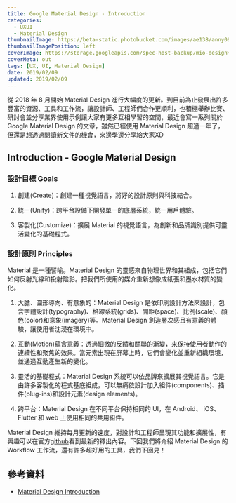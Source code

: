 ```yaml
---
title: Google Material Design - Introduction
categories:
  - UXUI
  - Material Design
thumbnailImage: https://beta-static.photobucket.com/images/ae138/anny09117011/0/21bddd8b-c51b-4c3a-8101-d7c5a1859060-original.png?width=1920&height=1080&fit=bounds
thumbnailImagePosition: left
coverImage: https://storage.googleapis.com/spec-host-backup/mio-design%2Fassets%2F1Hfurrx3NHOuac_WreNWxG-2qdKjliIx_%2Fintro-illo-metaphor.png
coverMeta: out
tags: [UX, UI, Material Design]
date: 2019/02/09
updated: 2019/02/09
---
```


從 2018 年 8 月開始 Material Design 進行大幅度的更新。到目前為止發展出許多豐富的資源、工具和工作流，讓設計師、工程師們合作更順利，也積極舉辦比賽、研討會並分享業界使用示例讓大家有更多互相學習的空間，最近會寫一系列關於 Google Material Design 的文章，雖然已經使用 Material Design 超過一年了，但還是想透過閱讀新文件的機會，來邊學邊分享給大家XD

<!--more-->

## Introduction - Google Material Design

### 設計目標 Goals

1. 創建(Create)：創建一種視覺語言，將好的設計原則與科技結合。

2. 統一(Unify)：跨平台設備下開發單一的底層系統，統一用戶體驗。

3. 客製化(Customize)：擴展 Material 的視覺語言，為創新和品牌識別提供可靈活變化的基礎程式。

### 設計原則 Principles

Material 是一種譬喻。Material Design 的靈感來自物理世界和其組成，包括它們如何反射光線和投射陰影。把我們所使用的媒介重新想像成紙張和墨水材質的變化。

1. 大膽、圖形導向、有意象的：Material Design 是依印刷設計方法來設計，包含字體設計(typography)、格線系統(grids)、間距(space)、比例(scale)、顏色(color)和意象(imagery)等。Material Design 創造層次感且有意義的體驗，讓使用者沈浸在環境中。

2. 互動(Motion)蘊含意義：透過細微的反饋和關聯的漸變，來保持使用者動作的連續性和聚焦的效果。當元素出現在屏幕上時，它們會變化並重新組織環境，並通過互動產生新的變化。

3. 靈活的基礎程式：Material Design 系統可以依品牌來擴展其視覺語言。它是由許多客製化的程式基底組成，可以無痛依設計加入組件(components)、插件(plug-ins)和設計元素(design elements)。

4. 跨平台：Material Design 在不同平台保持相同的 UI，在 Android、 iOS、Flutter 和 web 上使用相同的共用組件。


Material Design 維持每月更新的速度，對設計和工程師呈現其功能和擴展性，有興趣可以在官方[github](https://github.com/material-components/material-components/blob/develop/ROADMAP.md/)看到最新的釋出內容。下回我們將介紹 Material Design 的 Workflow 工作流，還有許多超好用的工具，我們下回見！


## 參考資料

* [Material Design Introduction](https://material.io/design/introduction/#)
